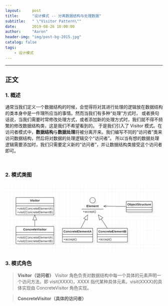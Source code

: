 ```yaml
---
layout:     post
title:      "设计模式 -- 分离数据结构与处理数据"
subtitle:   " \"Visitor Pattern\""
date:       2019-08-26 10:00:00
author:     "Aaron"
header-img: "img/post-bg-2015.jpg"
catalog: false
tags:
    - 设计模式
---
```



---
## 正文

### 1. 概述

通常当我们定义一个数据结构的时候，会觉得将对其进行处理的逻辑放在数据结构的类本身中是一件理所应当的事情。然而当我们有多种“处理”方式时，
或者换句话说，当我们需要时常修改处理方式，或者添加新的处理方式时，我们就不得不频繁的修改数据结构类，这是我们不希望看到的。
于是我们引入了 Visitor 模式。在访问者模式中，**数据结构**与**数据处理**将被分离开来。我们编写不同的“访问者”类来访问数据结构，然后将对数据的处理逻辑交个“访问者”。
所以当有想的数据处理逻辑需要添加时，我们只需要定义新的“访问者”，并让数据结构类接受这个访问者即可。

<br />

### 2. 模式类图

<img class="shadow" src="/img/in-post/visitorpattern/visitor-1.png" width="500">

<br />

### 3. 模式角色

> **Visitor（访问者）**
Visitor 角色负责对数据结构中每一个具体的元素声明一个访问方法，即 visit(XXXX)，XXXX 指代某种具体元素。visit(XXXX)的具体实现由 ConcreteVisitor 角色实现。

> **ConcreteVisitor（具体的访问者）**
